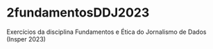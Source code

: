 # 2fundamentosDDJ2023
Exercícios da disciplina Fundamentos e Ética do Jornalismo de Dados (Insper 2023)
